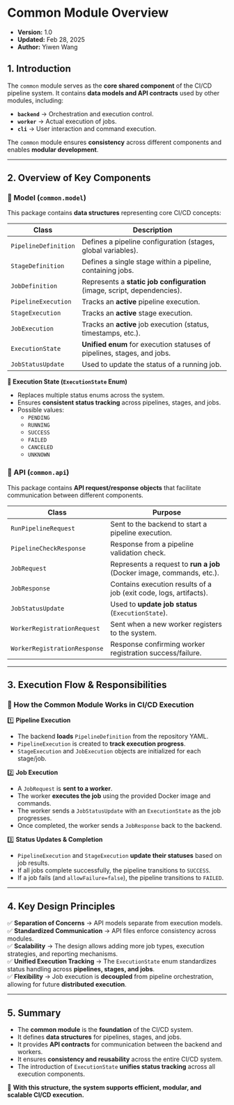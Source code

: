 # **Common Module Overview**

- **Version:** 1.0
- **Updated:** Feb 28, 2025
- **Author:** Yiwen Wang

## **1. Introduction**
The `common` module serves as the **core shared component** of the CI/CD pipeline system. It contains **data models and API contracts** used by other modules, including:
- **`backend`** → Orchestration and execution control.
- **`worker`** → Actual execution of jobs.
- **`cli`** → User interaction and command execution.

The `common` module ensures **consistency** across different components and enables **modular development**.

---

## **2. Overview of Key Components**
### **🔹 Model (`common.model`)**
This package contains **data structures** representing core CI/CD concepts:

| **Class**               | **Description** |
|-------------------------|---------------|
| `PipelineDefinition`    | Defines a pipeline configuration (stages, global variables). |
| `StageDefinition`       | Defines a single stage within a pipeline, containing jobs. |
| `JobDefinition`         | Represents a **static job configuration** (image, script, dependencies). |
| `PipelineExecution`     | Tracks an **active** pipeline execution. |
| `StageExecution`        | Tracks an **active** stage execution. |
| `JobExecution`         | Tracks an **active** job execution (status, timestamps, etc.). |
| `ExecutionState`        | **Unified enum** for execution statuses of pipelines, stages, and jobs. |
| `JobStatusUpdate`       | Used to update the status of a running job. |

**🔹 Execution State (`ExecutionState` Enum)**
- Replaces multiple status enums across the system.
- Ensures **consistent status tracking** across pipelines, stages, and jobs.
- Possible values:
    - `PENDING`
    - `RUNNING`
    - `SUCCESS`
    - `FAILED`
    - `CANCELED`
    - `UNKNOWN`

### **🔹 API (`common.api`)**
This package contains **API request/response objects** that facilitate communication between different components.

| **Class**                    | **Purpose** |
|------------------------------|------------|
| `RunPipelineRequest`         | Sent to the backend to start a pipeline execution. |
| `PipelineCheckResponse`      | Response from a pipeline validation check. |
| `JobRequest`                 | Represents a request to **run a job** (Docker image, commands, etc.). |
| `JobResponse`                | Contains execution results of a job (exit code, logs, artifacts). |
| `JobStatusUpdate`            | Used to **update job status** (`ExecutionState`). |
| `WorkerRegistrationRequest`  | Sent when a new worker registers to the system. |
| `WorkerRegistrationResponse` | Response confirming worker registration success/failure. |

---

## **3. Execution Flow & Responsibilities**
### **🔹 How the Common Module Works in CI/CD Execution**

1️⃣ **Pipeline Execution**
- The backend **loads** `PipelineDefinition` from the repository YAML.
- `PipelineExecution` is created to **track execution progress**.
- `StageExecution` and `JobExecution` objects are initialized for each stage/job.

2️⃣ **Job Execution**
- A `JobRequest` is **sent to a worker**.
- The worker **executes the job** using the provided Docker image and commands.
- The worker sends a `JobStatusUpdate` with an `ExecutionState` as the job progresses.
- Once completed, the worker sends a `JobResponse` back to the backend.

3️⃣ **Status Updates & Completion**
- `PipelineExecution` and `StageExecution` **update their statuses** based on job results.
- If all jobs complete successfully, the pipeline transitions to `SUCCESS`.
- If a job fails (and `allowFailure=false`), the pipeline transitions to `FAILED`.

---

## **4. Key Design Principles**
✅ **Separation of Concerns** → API models separate from execution models.  
✅ **Standardized Communication** → API files enforce consistency across modules.  
✅ **Scalability** → The design allows adding more job types, execution strategies, and reporting mechanisms.  
✅ **Unified Execution Tracking** → The `ExecutionState` enum standardizes status handling across **pipelines, stages, and jobs**.  
✅ **Flexibility** → Job execution is **decoupled** from pipeline orchestration, allowing for future **distributed execution**.

---

## **5. Summary**
- The **common module** is the **foundation** of the CI/CD system.
- It defines **data structures** for pipelines, stages, and jobs.
- It provides **API contracts** for communication between the backend and workers.
- It ensures **consistency and reusability** across the entire CI/CD system.
- The introduction of `ExecutionState` **unifies status tracking** across all execution components.

🚀 **With this structure, the system supports efficient, modular, and scalable CI/CD execution.**



